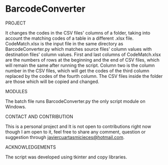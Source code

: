 # BarcodeConverter

PROJECT

It changes the codes in the CSV files' columns of a folder, taking into account the matching codes of a table in a different .xlsx file. CodeMatch.xlsx is the input file in the same directory as BarcodeConverter.py which matches source files' column values with destination files' column values. First and last columns of CodeMatch.xlsx are the numbers of rows at the beginning and the end of CSV files, which will remain the same after running the script. Column two is the column number in the CSV files, which will get the codes of the third column replaced by the codes of the fourth column. The CSV files inside the folder are those which will be copied and changed.

MODULES

The batch file runs BarcodeConverter.py the only script module on Windows.

CONTACT AND CONTRIBUTION

This is a personal project and It is not open to contributions right now though I am open to it, feel free to share any comment, question or suggestion through javiercuartasmicieces@hotmail.com.

ACKNOWLEDGEMENTS

The script was developed using tkinter and copy libraries.
